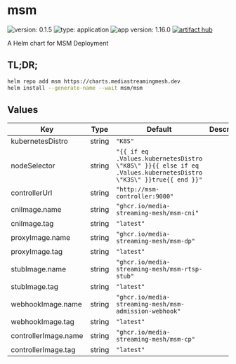 # msm

![version: 0.1.5](https://img.shields.io/badge/version-0.1.5-informational?style=flat-square) ![type: application](https://img.shields.io/badge/type-application-informational?style=flat-square) ![app version: 1.16.0](https://img.shields.io/badge/app%20version-1.16.0-informational?style=flat-square)  [![artifact hub](https://img.shields.io/badge/artifact%20hub-msm-informational?style=flat-square)](https://artifacthub.io/packages/helm/media-streaming-mesh/msm)

A Helm chart for MSM Deployment

## TL;DR;

```bash
helm repo add msm https://charts.mediastreamingmesh.dev
helm install --generate-name --wait msm/msm
```

## Values

| Key | Type | Default | Description |
|-----|------|---------|-------------|
| kubernetesDistro | string | `"K8S"` |  |
| nodeSelector | string | `"{{ if eq .Values.kubernetesDistro \"K8S\" }}{{ else if eq .Values.kubernetesDistro \"K3S\" }}true{{ end }}"` |  |
| controllerUrl | string | `"http://msm-controller:9000"` |  |
| cniImage.name | string | `"ghcr.io/media-streaming-mesh/msm-cni"` |  |
| cniImage.tag | string | `"latest"` |  |
| proxyImage.name | string | `"ghcr.io/media-streaming-mesh/msm-dp"` |  |
| proxyImage.tag | string | `"latest"` |  |
| stubImage.name | string | `"ghcr.io/media-streaming-mesh/msm-rtsp-stub"` |  |
| stubImage.tag | string | `"latest"` |  |
| webhookImage.name | string | `"ghcr.io/media-streaming-mesh/msm-admission-webhook"` |  |
| webhookImage.tag | string | `"latest"` |  |
| controllerImage.name | string | `"ghcr.io/media-streaming-mesh/msm-cp"` |  |
| controllerImage.tag | string | `"latest"` |  |
